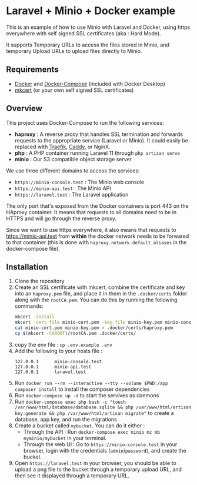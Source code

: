 # Laravel + Minio + Docker example

This is an example of how to use Minio with Laravel and Docker, using https everywhere with self signed SSL certificates (aka : Hard Mode).

It supports Temporary URLs to access the files stored in Minio, and temporary Upload URLs to upload files directly to Minio.

## Requirements
* [Docker](https://docs.docker.com/get-docker/) and [Docker-Compose](https://docs.docker.com/compose/install/) (included with Docker Desktop)
* [mkcert](https://github.com/FiloSottile/mkcert) (or your own self signed SSL certificates)

## Overview

This project uses Docker-Compose to run the following services:
  * **haproxy** : A reverse proxy that handles SSL termination and forwards requests to the appropriate service (Laravel or Minio). It could easily be replaced with [Traefik](https://github.com/traefik/traefik), [Caddy](https://github.com/caddyserver/caddy), or NginX.
  * **php** : A PHP container running Laravel 11 through `php artisan serve`
  * **minio** : Our S3 compatible object storage server

We use three different domains to access the services:
  * `https://minio-console.test` : The Minio web console
  * `https://minio-api.test` : The Minio API
  * `https://laravel.test` : The Laravel application

The only port that's exposed from the Docker containers is port 443 on the HAproxy container. It means that requests to all domains need to be in HTTPS and will go through the reverse proxy.

Since we want to use https everywhere, it also means that requests to https://minio-api.test from **within** the docker network needs to be forwared to that container (this is done with `haproxy.network.default.aliases` in the docker-compose file).


## Installation

1. Clone the repository
2. Create an SSL certificate with mkcert, combine the certificate and key into an `haproxy.pem` file, and place it in them in the `.docker/certs` folder along with the `rootCA.pem`. You can do this by running the following commands:
    ```bash
    mkcert -install
    mkcert -cert-file minio-cert.pem -key-file minio-key.pem minio-console.test minio-api.test laravel.test
    cat minio-cert.pem minio-key.pem > .docker/certs/haproxy.pem
    cp $(mkcert -CAROOT)/rootCA.pem .docker/certs/
    ```
3. copy the env file : `cp .env.example .env` 
4. Add the following to your hosts file :
    ```
    127.0.0.1      minio-console.test
    127.0.0.1      minio-api.test
    127.0.0.1      laravel.test
   ```
5. Run `docker run --rm --interactive --tty --volume $PWD:/app composer install` to install the composer dependencies
6. Run `docker-compose up -d` to start the servives as daemons
7. Run `docker-compose exec php bash -c "touch /var/www/html/database/database.sqlite && php /var/www/html/artisan key:generate && php /var/www/html/artisan migrate"` to create a database, app key, and run the migrations
8. Create a bucket called `mybucket`. You can do it either : 
   * Through the API : Run `docker-compose exec minio mc mb myminio/mybucket` in your terminal.
   * Through the web UI : Go to `https://minio-console.test` in your browser, login with the credentials (`admin`/`password`), and create the bucket.
9. Open `https://laravel.test` in your browser, you should be able to upload a png file to the bucket through a temporary upload URL, and then see it displayed through a temporary URL.